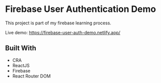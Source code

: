 
# Firebase User Authentication Demo

  
This project is part of my firebase learning process.

  Live demo: https://firebase-user-auth-demo.netlify.app/



## Built With

  

* CRA
* ReactJS
* Firebase
* React Router DOM

